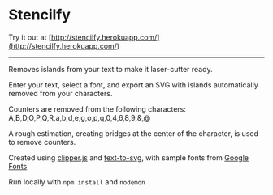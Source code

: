 Stencilfy
=================

Try it out at [http://stencilfy.herokuapp.com/](http://stencilfy.herokuapp.com/)

---

Removes islands from your text to make it laser-cutter ready.

Enter your text, select a font, and export an SVG with islands automatically removed from your characters.

Counters are removed from the following characters: A,B,D,O,P,Q,R,a,b,d,e,g,o,p,q,0,4,6,8,9,&,@

A rough estimation, creating bridges at the center of the character, is used to remove counters.

Created using [clipper.js](https://www.npmjs.com/package/js-clipper) and [text-to-svg](https://www.npmjs.com/package/text-to-svg), with sample fonts from [Google Fonts](https://fonts.google.com/)

Run locally with `npm install` and `nodemon`

